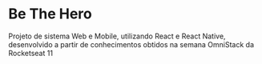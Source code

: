 # Be The Hero

Projeto de sistema Web e Mobile, utilizando React e React Native, desenvolvido a partir de conhecimentos obtidos na semana OmniStack da Rocketseat 11
